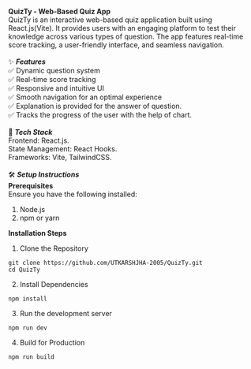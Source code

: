 **QuizTy - Web-Based Quiz App** <br/>
QuizTy is an interactive web-based quiz application built using React.js(Vite). It provides users with an engaging platform to test their knowledge across various types of question. The app features real-time score tracking, a user-friendly interface, and seamless navigation.<br/>
<br/>
✨ ***Features***<br/>
✅ Dynamic question system<br/>
✅ Real-time score tracking<br/>
✅ Responsive and intuitive UI<br/>
✅ Smooth navigation for an optimal experience<br/>
✅ Explanation is provided for the answer of question.<br/>
✅ Tracks the progress of the user with the help of chart.<br/>
<br/>
🚀 ***Tech Stack***<br/>
Frontend: React.js.<br/>
State Management: React Hooks.<br/>
Frameworks: Vite, TailwindCSS.<br/>
<br/>
🛠️ ***Setup Instructions***<br/>
**Prerequisites**<br/>
Ensure you have the following installed:
1) Node.js<br/>
2) npm or yarn<br/>

**Installation Steps**<br/>
1) Clone the Repository<br/>
```
git clone https://github.com/UTKARSHJHA-2005/QuizTy.git
cd QuizTy
```
2) Install Dependencies<br/>
```
npm install
``` 
3) Run the development server <br/>
```
npm run dev
```
4) Build for Production <br/>
```
npm run build
```
